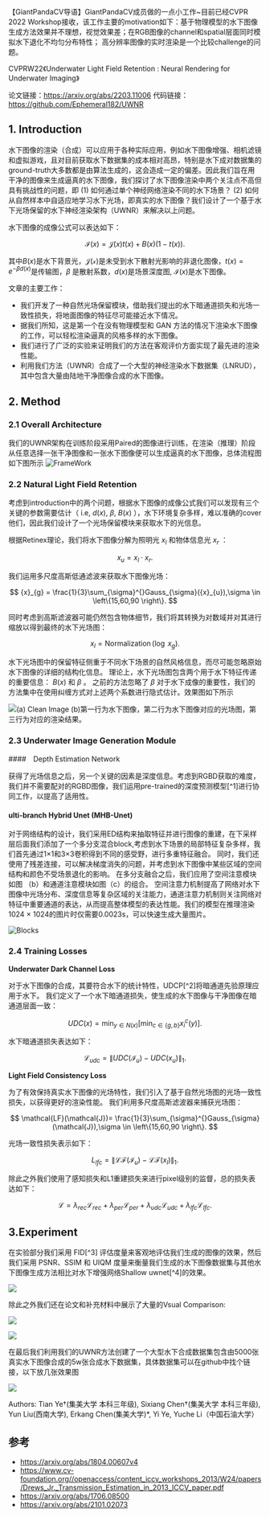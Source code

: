 

【GiantPandaCV导语】GiantPandaCV成员做的一点小工作~目前已经CVPR 2022 Workshop接收，该工作主要的motivation如下：基于物理模型的水下图像生成方法效果并不理想，视觉效果差；在RGB图像的channel和spatial层面同时模拟水下退化不均匀分布特性； 高分辨率图像的实时渲染是一个比较challenge的问题。

CVPRW22《Underwater Light Field Retention : Neural Rendering for Underwater Imaging》

论文链接：https://arxiv.org/abs/2203.11006
代码链接：https://github.com/Ephemeral182/UWNR


## 1. Introduction

水下图像的渲染（合成）可以应用于各种实际应用，例如水下图像增强、相机滤镜和虚拟游戏，且对目前获取水下数据集的成本相对高昂，特别是水下成对数据集的ground-truth大多数都是由算法生成的，这会造成一定的偏差。因此我们旨在用干净的图像来生成逼真的水下图像，我们探讨了水下图像渲染中两个关注点不高但具有挑战性的问题，即 (1) 如何通过单个神经网络渲染不同的水下场景？ (2) 如何从自然样本中自适应地学习水下光场，即真实的水下图像？我们设计了一个基于水下光场保留的水下神经渲染架构（UWNR）来解决以上问题。

水下图像的成像公式可以表达如下：

$$
\mathcal{I}(x) = \mathcal{J}(x)t(x)+{B}(x)(1-t(x)).
$$

其中$B(x)$是水下背景光，$\mathcal{J(x)}$是未受到水下散射光影响的非退化图像，$t(x)=e^{-\beta d(x)}$是传输图，$\beta$ 是散射系数，$d(x)$是场景深度图, $\mathcal{I}(x)$是水下图像。

文章的主要工作：
- 我们开发了一种自然光场保留模块，借助我们提出的水下暗通道损失和光场一致性损失，将地面图像的特征尽可能接近水下情况。
- 据我们所知，这是第一个在没有物理模型和 GAN 方法的情况下渲染水下图像的工作，可以轻松渲染逼真的风格多样的水下图像。
- 我们进行了广泛的实验来证明我们的方法在客观评价方面实现了最先进的渲染性能。
-  利用我们方法（UWNR）合成了一个大型的神经渲染水下数据集（LNRUD），其中包含大量由陆地干净图像合成的水下图像。
## 2. Method

### 2.1 Overall Architecture
我们的UWNR架构在训练阶段采用Paired的图像进行训练，在渲染（推理）阶段从任意选择一张干净图像和一张水下图像便可以生成逼真的水下图像，总体流程图如下图所示
![FrameWork](https://img-blog.csdnimg.cn/bc9a7253c15f4231b7651bb32e22c28c.png?x-oss-process=image/watermark,type_d3F5LXplbmhlaQ,shadow_50,text_Q1NETiBA6I-c6I-cQ2hpY2tlbg==,size_20,color_FFFFFF,t_70,g_se,x_16#pic_center)

### 2.2 Natural Light Field Retention

考虑到introduction中的两个问题，根据水下图像的成像公式我们可以发现有三个关键的参数需要估计（ i.e, $d(x)$, $\beta$, $B(x)$ ），水下环境复杂多样，难以准确的cover他们，因此我们设计了一个光场保留模块来获取水下的光信息。

根据Retinex理论，我们将水下图像分解为照明光 $x_{l}$ 和物体信息光 $x_{r}$ ：

$$
{x}_{u} = {x}_{l} \cdot {x}_{r}.
$$

我们运用多尺度高斯低通滤波来获取水下图像光场：

$$
{x}_{g} = \frac{1}{3}\sum_{\sigma}^{}Gauss_{\sigma}({x}_{u}),\sigma \in \left\{15,60,90 \right\}.
$$

同时考虑到高斯滤波器可能仍然包含物体细节，我们将其转换为对数域并对其进行缩放以得到最终的水下光场图： 

$$
{x}_{l} = \operatorname{Normalization}(\operatorname{log} \; {x}_{g}).
$$

水下光场图中的保留特征侧重于不同水下场景的自然风格信息，而尽可能忽略原始水下图像的详细的结构化信息。 理论上，水下光场图包含两个用于水下特征传递的重要信息： $B(x)$ 和 $\beta$ 。 之前的方法忽略了 $\beta$ 对于水下成像的重要性，我们的方法集中在使用纠缠方式对上述两个系数进行隐式估计。效果图如下所示

![(a) Clean Image (b)第一行为水下图像，第二行为水下图像对应的光场图，第三行为对应的渲染结果。](https://img-blog.csdnimg.cn/850d9a043fae47db913cd22d52983866.png?x-oss-process=image/watermark,type_d3F5LXplbmhlaQ,shadow_50,text_Q1NETiBA6I-c6I-cQ2hpY2tlbg==,size_20,color_FFFFFF,t_70,g_se,x_16#pic_center)

### 2.3 Underwater Image Generation Module

####　Depth Estimation Network

获得了光场信息之后，另一个关键的因素是深度信息。考虑到RGBD获取的难度，我们并不需要配对的RGBD图像，我们运用pre-trained的深度预测模型[^1]进行协同工作，以提高了适用性。

#### ulti-branch Hybrid Unet (MHB-Unet)

对于网络结构的设计，我们采用ED结构来抽取特征并进行图像的重建，在下采样层后面我们添加了一个多分支混合block,考虑到水下场景的局部特征复杂多样，我们首先通过1×1和3×3卷积得到不同的感受野，进行多重特征融合。 同时，我们还使用了残差连接，可以解决梯度消失的问题，并考虑到水下图像中某些区域的空间结构和颜色不受场景退化的影响。 在多分支融合之后，我们应用了空间注意模块如图 （b）和通道注意模块如图（c）的组合。 空间注意力机制提高了网络对水下图像中光场分布、深度信息等复杂区域的关注能力，通道注意力机制则关注网络对特征中重要通道的表达，从而提高整体模型的表达性能。我们的模型在推理渲染1024 $\times$ 1024的图片时仅需要0.0023s，可以快速生成大量图片。

![Blocks](https://img-blog.csdnimg.cn/3ab812e8fe9f4ac589c82ca9c924936e.png?x-oss-process=image/watermark,type_d3F5LXplbmhlaQ,shadow_50,text_Q1NETiBA6I-c6I-cQ2hpY2tlbg==,size_18,color_FFFFFF,t_70,g_se,x_16#pic_center)

### 2.4  Training Losses

**Underwater Dark Channel Loss**

对于水下图像的合成，其要符合水下的统计特性，UDCP[^2]将暗通道先验原理应用于水下。 我们定义了一个水下暗通道损失，使生成的水下图像与干净图像在暗通道层面一致：

$$
U D C\left(x\right)=\min _{y \in N(x)}\left[\min _{c \in\{g, b\}} {x_{i}}^{c}(y)\right].
$$

水下暗通道损失表达如下：

$$
\mathcal{L}_{udc}=\left\|UDC\left(\mathcal{I}_{u}\right)-UDC\left(x_{u}\right)\right\|_{1}.
$$

**Light Field Consistency Loss**

为了有效保持真实水下图像的光场特性，我们引入了基于自然光场图的光场一致性损失，以获得更好的渲染性能。 我们利用多尺度高斯滤波器来捕获光场图：

$$
\mathcal{LF}(\mathcal{J})= \frac{1}{3}\sum_{\sigma}^{}Gauss_{\sigma}(\mathcal{J}),\sigma \in \left\{15,60,90 \right\}.
$$

光场一致性损失表示如下：

$$
L_{lfc} = \left\|\mathcal{LF}(\mathcal{I}_{u})-\mathcal{LF}(x_{l}) \right\|_{1}.
$$

除此之外我们使用了感知损失和L1重建损失来进行pixel级别的监督，总的损失表达如下：

$$
\mathcal{L} = \lambda_{rec}\mathcal{L}_{rec}+ \lambda_{per}\mathcal{L}_{per}+ \lambda_{udc}\mathcal{L}_{udc}+ \lambda_{lfc}\mathcal{L}_{lfc}.
$$

## 3.Experiment

在实验部分我们采用 FID[^3] 评估度量来客观地评估我们生成的图像的效果，然后我们采用 PSNR、SSIM 和 UIQM 度量来衡量我们生成的水下图像数据集与其他水下图像生成方法相比对水下增强网络Shallow uwnet[^4]的效果。

![](https://img-blog.csdnimg.cn/1673ffd4894647e995f7d8231a912a7f.png?x-oss-process=image/watermark,type_d3F5LXplbmhlaQ,shadow_50,text_Q1NETiBA6I-c6I-cQ2hpY2tlbg==,size_20,color_FFFFFF,t_70,g_se,x_16#pic_center)

除此之外我们还在论文和补充材料中展示了大量的Vsual Comparison:

![](https://img-blog.csdnimg.cn/833264534a7041d5aa41b60614a5c5dd.png?x-oss-process=image/watermark,type_d3F5LXplbmhlaQ,shadow_50,text_Q1NETiBA6I-c6I-cQ2hpY2tlbg==,size_20,color_FFFFFF,t_70,g_se,x_16#pic_center)

![](https://img-blog.csdnimg.cn/75924aef691f4fc4b10d186c2c0a7cb6.png?x-oss-process=image/watermark,type_d3F5LXplbmhlaQ,shadow_50,text_Q1NETiBA6I-c6I-cQ2hpY2tlbg==,size_20,color_FFFFFF,t_70,g_se,x_16#pic_center)

在最后我们利用我们的UWNR方法创建了一个大型水下合成数据集包含由5000张真实水下图像合成的5w张合成水下数据集，具体数据集可以在github中找个链接，以下放几张效果图

![](https://img-blog.csdnimg.cn/a5e912bdb9f34cc984c84f2cfd0b8d0b.png?x-oss-process=image/watermark,type_d3F5LXplbmhlaQ,shadow_50,text_Q1NETiBA6I-c6I-cQ2hpY2tlbg==,size_20,color_FFFFFF,t_70,g_se,x_16#pic_center)


Authors: Tian Ye<span>&#8224;</span>(集美大学 本科三年级), Sixiang Chen<span>&#8224;</span>(集美大学 本科三年级), Yun Liu(西南大学), Erkang Chen(集美大学)\*, Yi Ye, Yuche Li（中国石油大学）

## 参考

- https://arxiv.org/abs/1804.00607v4
- https://www.cv-foundation.org//openaccess/content_iccv_workshops_2013/W24/papers/Drews_Jr._Transmission_Estimation_in_2013_ICCV_paper.pdf
- https://arxiv.org/abs/1706.08500
- https://arxiv.org/abs/2101.02073
